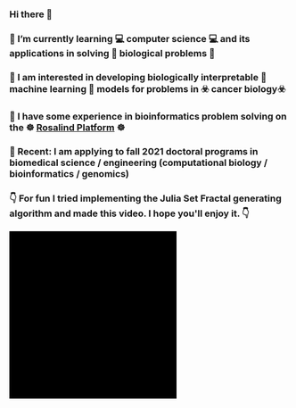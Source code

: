 ### Hi there 👋
### 🌱 I’m currently learning :computer: computer science :computer: and its applications in solving :honeybee: biological problems :whale:
### 🔭 I am interested in developing biologically interpretable  :train2: machine learning :train: models for problems in :biohazard: cancer biology:biohazard:
### 🌱 I have some experience in bioinformatics problem solving on the :wheel_of_dharma: [Rosalind Platform](http://rosalind.info/statistics/countries/in/) :wheel_of_dharma:

### 🌱 Recent: I am applying to fall 2021 doctoral programs in biomedical science / engineering (computational biology / bioinformatics / genomics)  


### :point_down: For fun I tried implementing the Julia Set Fractal generating algorithm and made this video. I hope you'll enjoy it. :point_down:
![bio](https://github.com/xinformatics/xinformatics/blob/master/bio.gif)


<!--
**xinformatics/xinformatics** is a ✨ _special_ ✨ repository because its `README.md` (this file) appears on your GitHub profile.

Here are some ideas to get you started:

- 🔭 I’m currently working on ...
- 🌱 I’m currently learning ...
- 👯 I’m looking to collaborate on ...
- 🤔 I’m looking for help with ...
- 💬 Ask me about ...
- 📫 How to reach me: ...
- 😄 Pronouns: ...
- ⚡ Fun fact: ...
-->

